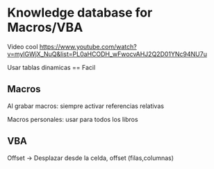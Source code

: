 # Knowledge database for Macros/VBA
Video cool https://www.youtube.com/watch?v=mylGWjX_NuQ&list=PL0aHCODH_wFwocvAHJ2Q2D01YNc94NU7u

Usar tablas dinamicas == Facil

## Macros
Al grabar macros: siempre activar referencias relativas

Macros personales: usar para todos los libros

## VBA
Offset -> Desplazar desde la celda, offset (filas,columnas)
